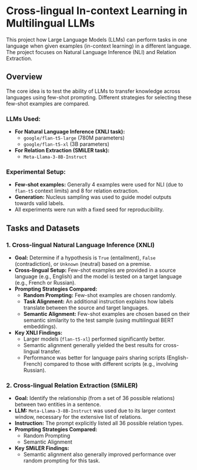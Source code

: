 # Cross-lingual In-context Learning in Multilingual LLMs

This project how Large Language Models (LLMs) can perform tasks in one language when given examples (in-context learning) in a different language. The project focuses on Natural Language Inference (NLI) and Relation Extraction.

## Overview

The core idea is to test the ability of LLMs to transfer knowledge across languages using few-shot prompting. Different strategies for selecting these few-shot examples are compared.

### LLMs Used:
* **For Natural Language Inference (XNLI task):**
    * `google/flan-t5-large` (780M parameters)
    * `google/flan-t5-xl` (3B parameters)
* **For Relation Extraction (SMiLER task):**
    * `Meta-Llama-3-8B-Instruct`

### Experimental Setup:
* **Few-shot examples:** Generally 4 examples were used for NLI (due to `flan-t5` context limits) and 8 for relation extraction.
* **Generation:** Nucleus sampling was used to guide model outputs towards valid labels.
* All experiments were run with a fixed seed for reproducibility.

## Tasks and Datasets

### 1. Cross-lingual Natural Language Inference (XNLI)
* **Goal:** Determine if a hypothesis is `True` (entailment), `False` (contradiction), or `Unknown` (neutral) based on a premise.
* **Cross-lingual Setup:** Few-shot examples are provided in a source language (e.g., English) and the model is tested on a target language (e.g., French or Russian).
* **Prompting Strategies Compared:**
    * **Random Prompting:** Few-shot examples are chosen randomly.
    * **Task Alignment:** An additional instruction explains how labels translate between the source and target languages.
    * **Semantic Alignment:** Few-shot examples are chosen based on their semantic similarity to the test sample (using multilingual BERT embeddings).
* **Key XNLI Findings:**
    * Larger models (`flan-t5-xl`) performed significantly better.
    * Semantic alignment generally yielded the best results for cross-lingual transfer.
    * Performance was better for language pairs sharing scripts (English-French) compared to those with different scripts (e.g., involving Russian).

### 2. Cross-lingual Relation Extraction (SMiLER)
* **Goal:** Identify the relationship (from a set of 36 possible relations) between two entities in a sentence.
* **LLM:** `Meta-Llama-3-8B-Instruct` was used due to its larger context window, necessary for the extensive list of relations.
* **Instruction:** The prompt explicitly listed all 36 possible relation types.
* **Prompting Strategies Compared:**
    * Random Prompting
    * Semantic Alignment
* **Key SMiLER Findings:**
    * Semantic alignment also generally improved performance over random prompting for this task.
